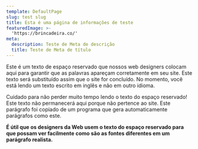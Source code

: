 ```yaml
---
template: DefaultPage
slug: test slug
title: Esta é uma página de informações de teste
featuredImage: >-
  'https://brincadeira.co/'
meta:
  description: Teste de Meta de descrição
  title: Teste de Meta de título
---
```


Este é um texto de espaço reservado que nossos web designers colocam aqui para garantir que as palavras apareçam corretamente em seu site. Este texto será substituído assim que o site for concluído. No momento, você está lendo um texto escrito em inglês e não em outro idioma.

Cuidado para não perder muito tempo lendo o texto do espaço reservado! Este texto não permanecerá aqui porque não pertence ao site. Este parágrafo foi copiado de um programa que gera automaticamente parágrafos como este.

**É útil que os designers da Web usem o texto do espaço reservado para que possam ver facilmente como são as fontes diferentes em um parágrafo realista.**
